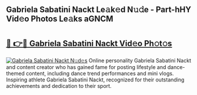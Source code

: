 ## Gabriela Sabatini Nackt Le𝚊k𝚎d N𝚞𝚍e - Part-hHY Vid𝚎o Photos Le𝚊ks aGNCM

# <h2><a href="http://fb1kq8.evod.top/?m=Gabriela+Sabatini+Nackt">🔗 👉🔴 Gabriela Sabatini Nackt Vid𝚎o Ph𝚘t𝚘s</a></h2>

[![Gabriela Sabatini Nackt N𝚞d𝚎s](https://i.imgur.com/8V9OHl7.gif)](http://fb1kq8.evod.top/?m=Gabriela+Sabatini+Nackt)
Online personality Gabriela Sabatini Nackt and content creator who has gained fame for posting lifestyle and dance-themed content, including dance trend performances and mini vlogs. Inspiring athlete Gabriela Sabatini Nackt, recognized for their outstanding achievements and dedication to their sport. 
